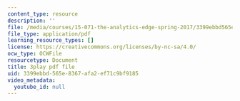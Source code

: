 ```yaml
---
content_type: resource
description: ''
file: /media/courses/15-071-the-analytics-edge-spring-2017/3399ebbd565e8367afa2ef71c9bf9185_JtIa7ofeXIY.pdf
file_type: application/pdf
learning_resource_types: []
license: https://creativecommons.org/licenses/by-nc-sa/4.0/
ocw_type: OCWFile
resourcetype: Document
title: 3play pdf file
uid: 3399ebbd-565e-8367-afa2-ef71c9bf9185
video_metadata:
  youtube_id: null
---
```


